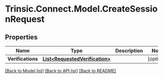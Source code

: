 # Trinsic.Connect.Model.CreateSessionRequest

## Properties

Name | Type | Description | Notes
------------ | ------------- | ------------- | -------------
**Verifications** | [**List&lt;RequestedVerification&gt;**](RequestedVerification.md) |  | [optional] 

[[Back to Model list]](../README.md#documentation-for-models) [[Back to API list]](../README.md#documentation-for-api-endpoints) [[Back to README]](../README.md)

